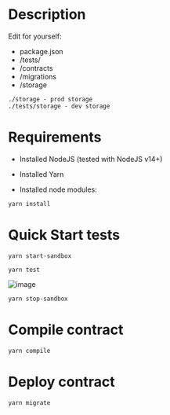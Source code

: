 # Description
Edit for yourself:
- package.json
- /tests/
- /contracts
- /migrations
- /storage

```
./storage - prod storage
./tests/storage - dev storage

```

# Requirements

- Installed NodeJS (tested with NodeJS v14+)
- Installed Yarn

- Installed node modules:

```
yarn install

```

# Quick Start tests

```
yarn start-sandbox

```


```
yarn test

``` 

![image](https://user-images.githubusercontent.com/44075582/126523986-295e7d8a-9b4a-4330-a230-11488782e649.png)


```
yarn stop-sandbox

```

# Compile contract

```
yarn compile

```

# Deploy contract

```
yarn migrate

```
